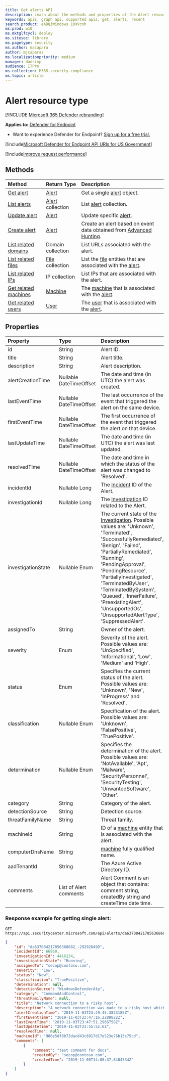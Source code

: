 ```yaml
---
title: Get alerts API
description: Learn about the methods and properties of the Alert resource type in Microsoft Defender Advanced Threat Protection.
keywords: apis, graph api, supported apis, get, alerts, recent
search.product: eADQiWindows 10XVcnh
ms.prod: w10
ms.mktglfcycl: deploy
ms.sitesec: library
ms.pagetype: security
ms.author: macapara
author: mjcaparas
ms.localizationpriority: medium
manager: dansimp
audience: ITPro
ms.collection: M365-security-compliance
ms.topic: article
---
```


# Alert resource type

[!INCLUDE [Microsoft 365 Defender rebranding](../../includes/microsoft-defender.md)]


**Applies to:** [Defender for Endpoint](https://go.microsoft.com/fwlink/p/?linkid=2146631)

- Want to experience Defender for Endpoint? [Sign up for a free trial.](https://www.microsoft.com/microsoft-365/windows/microsoft-defender-atp?ocid=docs-wdatp-exposedapis-abovefoldlink)

[!include[Microsoft Defender for Endpoint API URIs for US Government](../../includes/microsoft-defender-api-usgov.md)]

[!include[Improve request performance](../../includes/improve-request-performance.md)]


## Methods

Method |Return Type |Description
:---|:---|:---
[Get alert](get-alert-info-by-id.md) | [Alert](alerts.md) | Get a single [alert](alerts.md) object.
[List alerts](get-alerts.md) | [Alert](alerts.md) collection | List [alert](alerts.md) collection.
[Update alert](get-alerts.md) | [Alert](update-alert.md) | Update specific [alert](alerts.md).
[Create alert](create-alert-by-reference.md)|[Alert](alerts.md)|Create an alert based on event data obtained from [Advanced Hunting](run-advanced-query-api.md).
[List related domains](get-alert-related-domain-info.md)|Domain collection| List URLs associated with the alert.
[List related files](get-alert-related-files-info.md) | [File](files.md) collection |  List the [file](files.md) entities that are associated with the [alert](alerts.md).
[List related IPs](get-alert-related-ip-info.md) | IP collection | List IPs that are associated with the alert.
[Get related machines](get-alert-related-machine-info.md) | [Machine](machine.md) | The [machine](machine.md) that is associated with the [alert](alerts.md).
[Get related users](get-alert-related-user-info.md) | [User](user.md) | The [user](user.md) that is associated with the [alert](alerts.md).


## Properties

Property |    Type    |    Description
:---|:---|:---
id | String | Alert ID.
title | String | Alert title.
description | String | Alert description.
alertCreationTime | Nullable DateTimeOffset | The date and time (in UTC) the alert was created.
lastEventTime | Nullable DateTimeOffset | The last occurrence of the event that triggered the alert on the same device.
firstEventTime | Nullable DateTimeOffset | The first occurrence of the event that triggered the alert on that device.
lastUpdateTime | Nullable DateTimeOffset | The date and time (in UTC) the alert was last updated.
resolvedTime | Nullable DateTimeOffset | The date and time in which the status of the alert was changed to 'Resolved'.
incidentId | Nullable Long | The [Incident](view-incidents-queue.md) ID of the Alert.
investigationId | Nullable Long | The [Investigation](automated-investigations.md) ID related to the Alert.
investigationState | Nullable Enum | The current state of the [Investigation](automated-investigations.md). Possible values are: 'Unknown', 'Terminated', 'SuccessfullyRemediated', 'Benign', 'Failed', 'PartiallyRemediated', 'Running', 'PendingApproval', 'PendingResource', 'PartiallyInvestigated', 'TerminatedByUser', 'TerminatedBySystem', 'Queued', 'InnerFailure', 'PreexistingAlert', 'UnsupportedOs', 'UnsupportedAlertType', 'SuppressedAlert'.
assignedTo | String | Owner of the alert.
severity | Enum | Severity of the alert. Possible values are: 'UnSpecified', 'Informational', 'Low', 'Medium' and 'High'.
status | Enum | Specifies the current status of the alert. Possible values are: 'Unknown', 'New', 'InProgress' and 'Resolved'.
classification | Nullable Enum | Specification of the alert. Possible values are: 'Unknown', 'FalsePositive', 'TruePositive'.
determination | Nullable Enum | Specifies the determination of the alert. Possible values are: 'NotAvailable', 'Apt', 'Malware', 'SecurityPersonnel', 'SecurityTesting', 'UnwantedSoftware', 'Other'.
category| String | Category of the alert.
detectionSource | String | Detection source.
threatFamilyName | String | Threat family.
machineId | String | ID of a [machine](machine.md) entity that is associated with the alert.
computerDnsName | String | [machine](machine.md) fully qualified name.
aadTenantId | String | The Azure Active Directory ID.
comments | List of Alert comments | Alert Comment is an object that contains: comment string, createdBy string and createTime date time.

### Response example for getting single alert:

```
GET https://api.securitycenter.microsoft.com/api/alerts/da637084217856368682_-292920499
```

```json
{
    "id": "da637084217856368682_-292920499",
    "incidentId": 66860,
    "investigationId": 4416234,
    "investigationState": "Running",
    "assignedTo": "secop@contoso.com",
    "severity": "Low",
    "status": "New",
    "classification": "TruePositive",
    "determination": null,
    "detectionSource": "WindowsDefenderAtp",
    "category": "CommandAndControl",
    "threatFamilyName": null,
    "title": "Network connection to a risky host",
    "description": "A network connection was made to a risky host which has exhibited malicious activity.",
    "alertCreationTime": "2019-11-03T23:49:45.3823185Z",
    "firstEventTime": "2019-11-03T23:47:16.2288822Z",
    "lastEventTime": "2019-11-03T23:47:51.2966758Z",
    "lastUpdateTime": "2019-11-03T23:55:52.6Z",
    "resolvedTime": null,
    "machineId": "986e5df8b73dacd43c8917d17e523e76b13c75cd",
    "comments": [
        {
            "comment": "test comment for docs",
            "createdBy": "secop@contoso.com",
            "createdTime": "2019-11-05T14:08:37.8404534Z"
        }
    ]
}
```
